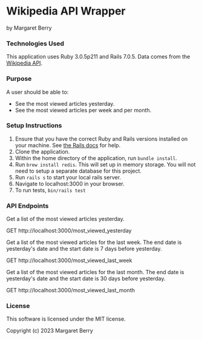 # Wikipedia API Wrapper

by Margaret Berry

### Technologies Used

This application uses Ruby 3.0.5p211 and Rails 7.0.5.
Data comes from the [Wikipedia API](https://wikitech.wikimedia.org/wiki/Analytics/AQS/Pageviews).

### Purpose

A user should be able to:

- See the most viewed articles yesterday.
- See the most viewed articles per week and per month.

### Setup Instructions

1. Ensure that you have the correct Ruby and Rails versions installed on your machine. See [the Rails docs](https://guides.rubyonrails.org/getting_started.html) for help.
2. Clone the application.
3. Within the home directory of the application, run ```bundle install```.
4. Run ```brew install redis```. This will set up in memory storage. You will not need to setup a separate database for this project.
5. Run ```rails s``` to start your local rails server.
6. Navigate to localhost:3000 in your browser.
7. To run tests, ```bin/rails test```

### API Endpoints

Get a list of the most viewed articles yesterday.

GET http://localhost:3000/most_viewed_yesterday

Get a list of the most viewed articles for the last week. The end date is yesterday's date and the start date is 7 days before yesterday.

GET http://localhost:3000/most_viewed_last_week

Get a list of the most viewed articles for the last month. The end date is yesterday's date and the start date is 30 days before yesterday.

GET http://localhost:3000/most_viewed_last_month

### License
This software is licensed under the MIT license.

Copyright (c) 2023 Margaret Berry
